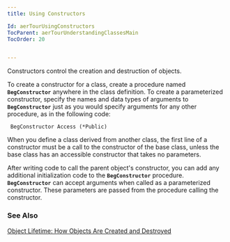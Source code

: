 ```yaml
---
title: Using Constructors

Id: aerTourUsingConstructors
TocParent: aerTourUnderstandingClassesMain
TocOrder: 20


---
```


Constructors control the creation and destruction of objects. 

To create a constructor for a class, create a procedure named **<code>BegConstructor</code>** anywhere in the class definition. To create a parameterized constructor, specify the names and data types of arguments to **<code>BegConstructor</code>** just as you would specify arguments for any other procedure, as in the following code: 

```
 BegConstructor Access (*Public)
```

When you define a class derived from another class, the first line of a constructor must be a call to the constructor of the base class, unless the base class has an accessible constructor that takes no parameters. 

After writing code to call the parent object's constructor, you can add any additional initialization code to the **<code>BegConstructor</code>** procedure. **<code>BegConstructor</code>** can accept arguments when called as a parameterized constructor. These parameters are passed from the procedure calling the constructor. 

### See Also
[Object Lifetime: How Objects Are Created and Destroyed](aerTourObjectLifetime.html) 
